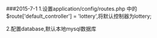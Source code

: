 ###2015-7-1
1.设置application/config/routes.php 中的$route['default_controller'] = 'lottery',将默认控制器为lottery;

2.配置database,默认本地mysql数据库
